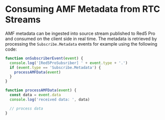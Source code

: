 # Consuming AMF Metadata from RTC Streams

AMF metadata can be ingested into source stream published to Red5 Pro and consumed on the client side in real time. The metadata is retrieved by processing the `Subscribe.Metadata` events for example using the following code:

```js
function onSubscriberEvent(event) {
  console.log('[Red5ProSubsriber] ' + event.type + '.')
  if (event.type == 'Subscribe.Metadata') {
    processAMFData(event)
  }
}

function processAMFData(event) {
  const data = event.data
  console.log('received data: ', data)

  // process data
}
```
